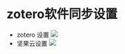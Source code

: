# zotero软件同步设置

* zotero 设置
![](https://github.com/971885129/software-install-use/blob/master/zotero/zotero_synchronization_set.png)
* 坚果云设置
![](https://github.com/971885129/software-install-use/blob/master/zotero/Nutstore.png)

